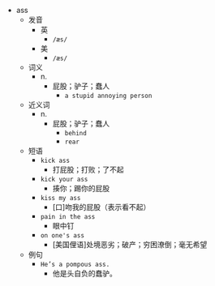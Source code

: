- ass
  - 发音
    - 英
      - `/æs/`
    - 美
      - `/æs/`
  - 词义
    - n.
      - 屁股；驴子；蠢人
        - `a stupid annoying person`
  - 近义词
    - n.
      - 屁股；驴子；蠢人
        - `behind`
        - `rear`
  - 短语
    - `kick ass`
      - 打屁股；打败；了不起 
    - `kick your ass`
      - 揍你；踢你的屁股 
    - `kiss my ass`
      - [口]吻我的屁股（表示看不起） 
    - `pain in the ass`
      - 眼中钉 
    - `on one's ass`
      - [美国俚语]处境恶劣；破产；穷困潦倒；毫无希望 
  - 例句
    - `He’s a pompous ass.`
      - 他是头自负的蠢驴。

